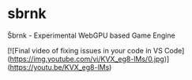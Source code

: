 # sbrnk
Šbrnk - Experimental WebGPU based Game Engine


[![Final video of fixing issues in your code in VS Code]
(https://img.youtube.com/vi/KVX_eg8-lMs/0.jpg)]
(https://youtu.be/KVX_eg8-lMs)

